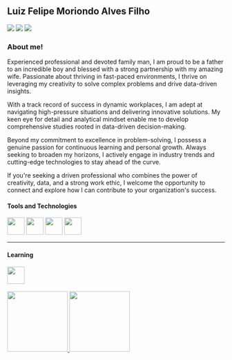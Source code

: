 ## Luiz Felipe Moriondo Alves Filho
<div>
<a href="https://instagram.com/lfelipemaf" target="_blank"><img src="https://img.shields.io/badge/-Instagram-%23E4405F?style=for-the-badge&logo=instagram&logoColor=white" target="_blank"></a>
<a href = "mailto:lfelipemaf@icloud.com"><img src="https://img.shields.io/badge/-iCloud-gray?logo=apple&logoColor=white" target="_blank"></a>
<a href="https://www.linkedin.com/in/felipemoriondo/" target="_blank"><img src="https://img.shields.io/badge/-LinkedIn-%230077B5?style=for-the-badge&logo=linkedin&logoColor=white" target="_blank"></a>   
</div>

### About me!
Experienced professional and devoted family man, I am proud to be a father to an incredible boy and blessed with a strong partnership with my amazing wife. Passionate about thriving in fast-paced environments, I thrive on leveraging my creativity to solve complex problems and drive data-driven insights.

With a track record of success in dynamic workplaces, I am adept at navigating high-pressure situations and delivering innovative solutions. My keen eye for detail and analytical mindset enable me to develop comprehensive studies rooted in data-driven decision-making.

Beyond my commitment to excellence in problem-solving, I possess a genuine passion for continuous learning and personal growth. Always seeking to broaden my horizons, I actively engage in industry trends and cutting-edge technologies to stay ahead of the curve.

If you're seeking a driven professional who combines the power of creativity, data, and a strong work ethic, I welcome the opportunity to connect and explore how I can contribute to your organization's success.


#### Tools and Technologies

<img src="https://img.shields.io/badge/-MySQL-blue?logo=mysql&logoColor=white" width="40"/> <img src="https://img.shields.io/badge/-Python-yellow?logo=python&logoColor=white" width="40"/> <img src="https://img.shields.io/badge/-Github-black?logo=github&logoColor=white" width="40" /> <img src="https://img.shields.io/badge/-HTML-orange?logo=html5&logoColor=white" width="40" /> 

--------------------------
#### Learning

<img src="https://img.shields.io/badge/-Python-yellow?logo=python&logoColor=white" width="40" />

<br/>
<br/>

<div>
<a href="https://github.com/lfelipemaf">
<img height="140em" src="https://github-readme-stats.vercel.app/api/top-langs/?username=lfelipemaf&layout=compact&langs_count=7&theme=dracula"/>
<img height="140em" src="https://github-readme-stats.vercel.app/api?username=lfelipemaf&show_icons=true&theme=dracula&include_all_commits=true&count_private=true"/>
</div>

